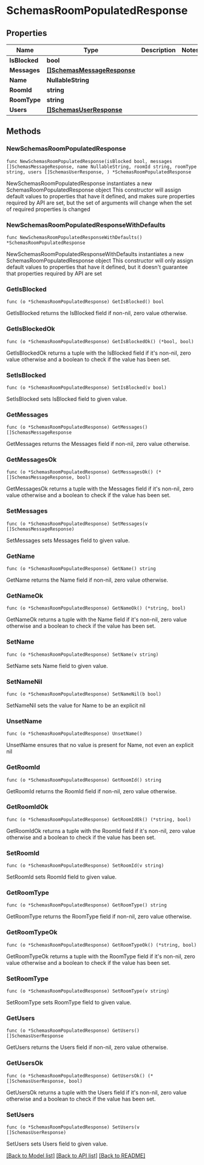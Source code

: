# SchemasRoomPopulatedResponse

## Properties

Name | Type | Description | Notes
------------ | ------------- | ------------- | -------------
**IsBlocked** | **bool** |  | 
**Messages** | [**[]SchemasMessageResponse**](SchemasMessageResponse.md) |  | 
**Name** | **NullableString** |  | 
**RoomId** | **string** |  | 
**RoomType** | **string** |  | 
**Users** | [**[]SchemasUserResponse**](SchemasUserResponse.md) |  | 

## Methods

### NewSchemasRoomPopulatedResponse

`func NewSchemasRoomPopulatedResponse(isBlocked bool, messages []SchemasMessageResponse, name NullableString, roomId string, roomType string, users []SchemasUserResponse, ) *SchemasRoomPopulatedResponse`

NewSchemasRoomPopulatedResponse instantiates a new SchemasRoomPopulatedResponse object
This constructor will assign default values to properties that have it defined,
and makes sure properties required by API are set, but the set of arguments
will change when the set of required properties is changed

### NewSchemasRoomPopulatedResponseWithDefaults

`func NewSchemasRoomPopulatedResponseWithDefaults() *SchemasRoomPopulatedResponse`

NewSchemasRoomPopulatedResponseWithDefaults instantiates a new SchemasRoomPopulatedResponse object
This constructor will only assign default values to properties that have it defined,
but it doesn't guarantee that properties required by API are set

### GetIsBlocked

`func (o *SchemasRoomPopulatedResponse) GetIsBlocked() bool`

GetIsBlocked returns the IsBlocked field if non-nil, zero value otherwise.

### GetIsBlockedOk

`func (o *SchemasRoomPopulatedResponse) GetIsBlockedOk() (*bool, bool)`

GetIsBlockedOk returns a tuple with the IsBlocked field if it's non-nil, zero value otherwise
and a boolean to check if the value has been set.

### SetIsBlocked

`func (o *SchemasRoomPopulatedResponse) SetIsBlocked(v bool)`

SetIsBlocked sets IsBlocked field to given value.


### GetMessages

`func (o *SchemasRoomPopulatedResponse) GetMessages() []SchemasMessageResponse`

GetMessages returns the Messages field if non-nil, zero value otherwise.

### GetMessagesOk

`func (o *SchemasRoomPopulatedResponse) GetMessagesOk() (*[]SchemasMessageResponse, bool)`

GetMessagesOk returns a tuple with the Messages field if it's non-nil, zero value otherwise
and a boolean to check if the value has been set.

### SetMessages

`func (o *SchemasRoomPopulatedResponse) SetMessages(v []SchemasMessageResponse)`

SetMessages sets Messages field to given value.


### GetName

`func (o *SchemasRoomPopulatedResponse) GetName() string`

GetName returns the Name field if non-nil, zero value otherwise.

### GetNameOk

`func (o *SchemasRoomPopulatedResponse) GetNameOk() (*string, bool)`

GetNameOk returns a tuple with the Name field if it's non-nil, zero value otherwise
and a boolean to check if the value has been set.

### SetName

`func (o *SchemasRoomPopulatedResponse) SetName(v string)`

SetName sets Name field to given value.


### SetNameNil

`func (o *SchemasRoomPopulatedResponse) SetNameNil(b bool)`

 SetNameNil sets the value for Name to be an explicit nil

### UnsetName
`func (o *SchemasRoomPopulatedResponse) UnsetName()`

UnsetName ensures that no value is present for Name, not even an explicit nil
### GetRoomId

`func (o *SchemasRoomPopulatedResponse) GetRoomId() string`

GetRoomId returns the RoomId field if non-nil, zero value otherwise.

### GetRoomIdOk

`func (o *SchemasRoomPopulatedResponse) GetRoomIdOk() (*string, bool)`

GetRoomIdOk returns a tuple with the RoomId field if it's non-nil, zero value otherwise
and a boolean to check if the value has been set.

### SetRoomId

`func (o *SchemasRoomPopulatedResponse) SetRoomId(v string)`

SetRoomId sets RoomId field to given value.


### GetRoomType

`func (o *SchemasRoomPopulatedResponse) GetRoomType() string`

GetRoomType returns the RoomType field if non-nil, zero value otherwise.

### GetRoomTypeOk

`func (o *SchemasRoomPopulatedResponse) GetRoomTypeOk() (*string, bool)`

GetRoomTypeOk returns a tuple with the RoomType field if it's non-nil, zero value otherwise
and a boolean to check if the value has been set.

### SetRoomType

`func (o *SchemasRoomPopulatedResponse) SetRoomType(v string)`

SetRoomType sets RoomType field to given value.


### GetUsers

`func (o *SchemasRoomPopulatedResponse) GetUsers() []SchemasUserResponse`

GetUsers returns the Users field if non-nil, zero value otherwise.

### GetUsersOk

`func (o *SchemasRoomPopulatedResponse) GetUsersOk() (*[]SchemasUserResponse, bool)`

GetUsersOk returns a tuple with the Users field if it's non-nil, zero value otherwise
and a boolean to check if the value has been set.

### SetUsers

`func (o *SchemasRoomPopulatedResponse) SetUsers(v []SchemasUserResponse)`

SetUsers sets Users field to given value.



[[Back to Model list]](../README.md#documentation-for-models) [[Back to API list]](../README.md#documentation-for-api-endpoints) [[Back to README]](../README.md)


